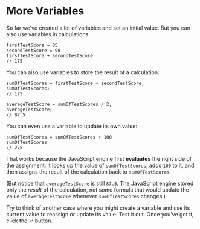 # More Variables

So far we've created a lot of variables and set an initial value. But you can
also use variables in calculations:

```
firstTestScore = 85
secondTestScore = 90
firstTestScore + secondTestScore
// 175
```

You can also use variables to store the result of a calculation:

```
sumOfTestScores = firstTestScore + secondTestScore;
sumOfTestScores;
// 175

averageTestScore = sumOfTestScores / 2;
averageTestScore;
// 87.5
```

You can even use a variable to update its own value:

```
sumOfTestScores = sumOfTestScores + 100
sumOfTestScores
// 275
```

That works because the JavaScript engine first **evaluates** the right side of
the assignment: it looks up the value of `sumOfTestScores`, adds `100` to it,
and then assigns the result of the calculation back to `sumOfTestScores`.

(But notice that `averageTestScore` is still `87.5`. The JavaScript engine stored
only the _result_ of the calculation, not some formula that would update the
value of `averageTestScore` whenever `sumOfTestScores` changes.)

Try to think of another case where you might create a variable and use its
current value to reassign or update its value. Test it out. Once you've got it,
click the ✓ button.

